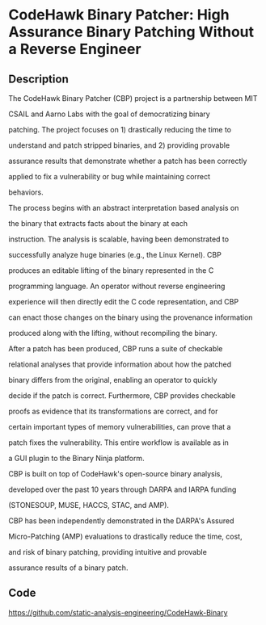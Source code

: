 # CodeHawk Binary Patcher: High Assurance Binary Patching Without a Reverse Engineer

## Description
The CodeHawk Binary Patcher (CBP) project is a partnership between MIT

CSAIL and Aarno Labs with the goal of democratizing binary

patching. The project focuses on 1) drastically reducing the time to

understand and patch stripped binaries, and 2) providing provable

assurance results that demonstrate whether a patch has been correctly

applied to fix a vulnerability or bug while maintaining correct

behaviors.

The process begins with an abstract interpretation based analysis on

the binary that extracts facts about the binary at each

instruction. The analysis is scalable, having been demonstrated to

successfully analyze huge binaries (e.g., the Linux Kernel). CBP

produces an editable lifting of the binary represented in the C

programming language. An operator without reverse engineering

experience will then directly edit the C code representation, and CBP

can enact those changes on the binary using the provenance information

produced along with the lifting, without recompiling the binary.

After a patch has been produced, CBP runs a suite of checkable

relational analyses that provide information about how the patched

binary differs from the original, enabling an operator to quickly

decide if the patch is correct. Furthermore, CBP provides checkable

proofs as evidence that its transformations are correct, and for

certain important types of memory vulnerabilities, can prove that a

patch fixes the vulnerability. This entire workflow is available as in

a GUI plugin to the Binary Ninja platform.

CBP is built on top of CodeHawk's open-source binary analysis,

developed over the past 10 years through DARPA and IARPA funding

(STONESOUP, MUSE, HACCS, STAC, and AMP).

CBP has been independently demonstrated in the DARPA's Assured

Micro-Patching (AMP) evaluations to drastically reduce the time, cost,

and risk of binary patching, providing intuitive and provable

assurance results of a binary patch.

## Code
https://github.com/static-analysis-engineering/CodeHawk-Binary
